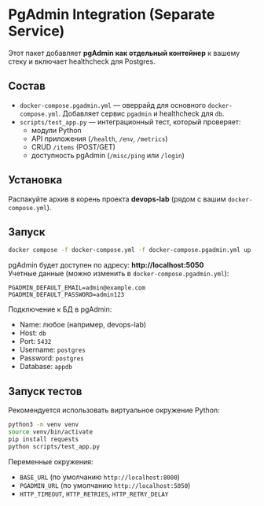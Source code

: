 # PgAdmin Integration (Separate Service)

Этот пакет добавляет **pgAdmin как отдельный контейнер** к вашему стеку и включает healthcheck для Postgres.

## Состав
- `docker-compose.pgadmin.yml` — оверрайд для основного `docker-compose.yml`. Добавляет сервис `pgadmin` и healthcheck для `db`.
- `scripts/test_app.py` — интеграционный тест, который проверяет:
  - модули Python
  - API приложения (`/health`, `/env`, `/metrics`)
  - CRUD `/items` (POST/GET)
  - доступность pgAdmin (`/misc/ping` или `/login`)

## Установка
Распакуйте архив в корень проекта **devops-lab** (рядом с вашим `docker-compose.yml`).

## Запуск
```bash
docker compose -f docker-compose.yml -f docker-compose.pgadmin.yml up -d --build
```

pgAdmin будет доступен по адресу: **http://localhost:5050**  
Учетные данные (можно изменить в `docker-compose.pgadmin.yml`):
```
PGADMIN_DEFAULT_EMAIL=admin@example.com
PGADMIN_DEFAULT_PASSWORD=admin123
```

Подключение к БД в pgAdmin:
- Name: любое (например, devops-lab)
- Host: `db`
- Port: `5432`
- Username: `postgres`
- Password: `postgres`
- Database: `appdb`

## Запуск тестов
Рекомендуется использовать виртуальное окружение Python:
```bash
python3 -m venv venv
source venv/bin/activate
pip install requests
python scripts/test_app.py
```

Переменные окружения:
- `BASE_URL` (по умолчанию `http://localhost:8000`)
- `PGADMIN_URL` (по умолчанию `http://localhost:5050`)
- `HTTP_TIMEOUT`, `HTTP_RETRIES`, `HTTP_RETRY_DELAY`
